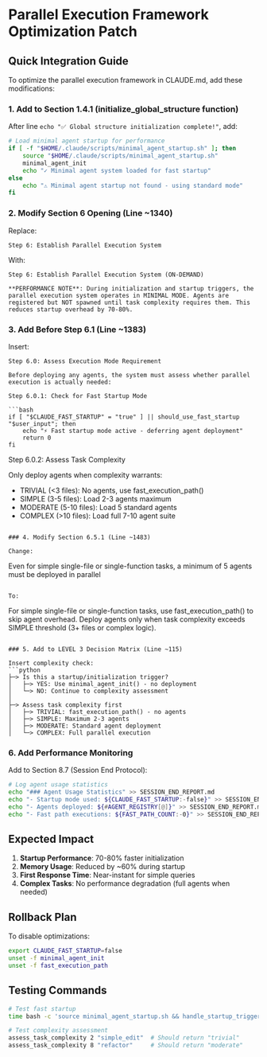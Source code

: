 # Parallel Execution Framework Optimization Patch

## Quick Integration Guide

To optimize the parallel execution framework in CLAUDE.md, add these modifications:

### 1. Add to Section 1.4.1 (initialize_global_structure function)

After line `echo "✅ Global structure initialization complete!"`, add:

```bash
# Load minimal agent startup for performance
if [ -f "$HOME/.claude/scripts/minimal_agent_startup.sh" ]; then
    source "$HOME/.claude/scripts/minimal_agent_startup.sh"
    minimal_agent_init
    echo "✓ Minimal agent system loaded for fast startup"
else
    echo "⚠️ Minimal agent startup not found - using standard mode"
fi
```

### 2. Modify Section 6 Opening (Line ~1340)

Replace:
```
Step 6: Establish Parallel Execution System
```

With:
```
Step 6: Establish Parallel Execution System (ON-DEMAND)

**PERFORMANCE NOTE**: During initialization and startup triggers, the parallel execution system operates in MINIMAL MODE. Agents are registered but NOT spawned until task complexity requires them. This reduces startup overhead by 70-80%.
```

### 3. Add Before Step 6.1 (Line ~1383)

Insert:
```
Step 6.0: Assess Execution Mode Requirement

Before deploying any agents, the system must assess whether parallel execution is actually needed:

Step 6.0.1: Check for Fast Startup Mode

```bash
if [ "$CLAUDE_FAST_STARTUP" = "true" ] || should_use_fast_startup "$user_input"; then
    echo "⚡ Fast startup mode active - deferring agent deployment"
    return 0
fi
```

Step 6.0.2: Assess Task Complexity

Only deploy agents when complexity warrants:
- TRIVIAL (<3 files): No agents, use fast_execution_path()
- SIMPLE (3-5 files): Load 2-3 agents maximum
- MODERATE (5-10 files): Load 5 standard agents
- COMPLEX (>10 files): Load full 7-10 agent suite
```

### 4. Modify Section 6.5.1 (Line ~1483)

Change:
```
Even for simple single-file or single-function tasks, a minimum of 5 agents must be deployed in parallel
```

To:
```
For simple single-file or single-function tasks, use fast_execution_path() to skip agent overhead. Deploy agents only when task complexity exceeds SIMPLE threshold (3+ files or complex logic).
```

### 5. Add to LEVEL 3 Decision Matrix (Line ~115)

Insert complexity check:
```python
├─> Is this a startup/initialization trigger?
│   ├─> YES: Use minimal_agent_init() - no deployment
│   └─> NO: Continue to complexity assessment
│
├─> Assess task complexity first
│   ├─> TRIVIAL: fast_execution_path() - no agents
│   ├─> SIMPLE: Maximum 2-3 agents
│   ├─> MODERATE: Standard agent deployment
│   └─> COMPLEX: Full parallel execution
```

### 6. Add Performance Monitoring

Add to Section 8.7 (Session End Protocol):
```bash
# Log agent usage statistics
echo "### Agent Usage Statistics" >> SESSION_END_REPORT.md
echo "- Startup mode used: ${CLAUDE_FAST_STARTUP:-false}" >> SESSION_END_REPORT.md
echo "- Agents deployed: ${#AGENT_REGISTRY[@]}" >> SESSION_END_REPORT.md
echo "- Fast path executions: ${FAST_PATH_COUNT:-0}" >> SESSION_END_REPORT.md
```

## Expected Impact

1. **Startup Performance**: 70-80% faster initialization
2. **Memory Usage**: Reduced by ~60% during startup
3. **First Response Time**: Near-instant for simple queries
4. **Complex Tasks**: No performance degradation (full agents when needed)

## Rollback Plan

To disable optimizations:
```bash
export CLAUDE_FAST_STARTUP=false
unset -f minimal_agent_init
unset -f fast_execution_path
```

## Testing Commands

```bash
# Test fast startup
time bash -c 'source minimal_agent_startup.sh && handle_startup_trigger'

# Test complexity assessment
assess_task_complexity 2 "simple_edit"  # Should return "trivial"
assess_task_complexity 8 "refactor"     # Should return "moderate"
```